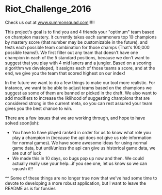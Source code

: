 # Riot_Challenge_2016

Check us out at www.summonsquad.com!!!!!

This project's goal is to find you and 4 friends your "optimum" team based on champion mastery. It currently takes
each summoners top 10 champions by mastery score (that number may be customizable in the future), and tests each
possible team combination for those champs (That's 100,000 possible teams!). We first filter out any team that
doesn't have one champion in each of the 5 standard positions, because we don't want to suggest that you play with 4
mid laners and a jungler.  Based on a scoring algorithm we developed, it assigns each of those teams a score, and at
the end, we give you the team that scored highest on our index!

In the future we want to do a few things to make our tool more realistic. For instance, we want to be able to adjust
teams based on the champions we suggest as some of them are banned or picked in the draft. We also want to add
modifiers to increase the liklihood of suggesting champions that are considered strong in the current meta, so you
 can rest assured your team gives you the best chance to win.

There are a few issues that we are working through, and hope to have solved soon(ish):

* You have to have played ranked in order for us to know what role you play a champion in (because the api does not
give us role information for normal games).  We have some awesome ideas for using normal game data, but until/unless
the api can give us historical game data, we are out of luck
* We made this in 10 days, so bugs pop up now and then.  We could actually really use your help...if you see one,
let us know so we can squash it!!

^^ Some of these things are no longer true now that we've had some time to devote to developing a more robust
application, but I want to leave the README as is for funsies